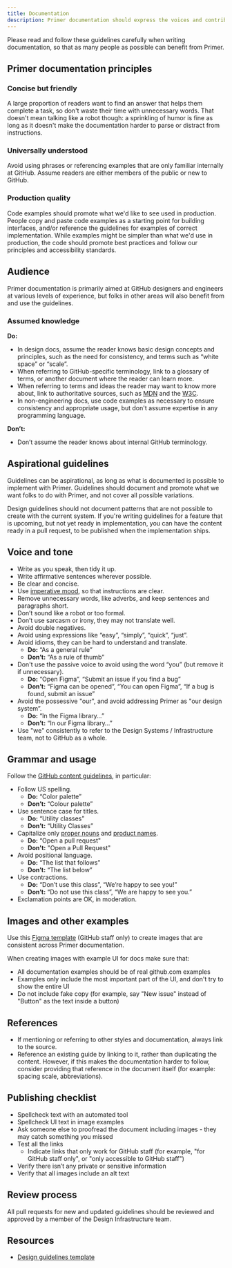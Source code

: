 ```yaml
---
title: Documentation
description: Primer documentation should express the voices and contributions of different people, but for it to be useful it’s important to be consistent in tone and structure. 
---
```


Please read and follow these guidelines carefully when writing documentation, so that as many people as possible can benefit from Primer.

## Primer documentation principles

### Concise but friendly
A large proportion of readers want to find an answer that helps them complete a task, so don't waste their time with unnecessary words. That doesn't mean talking like a robot though: a sprinkling of humor is fine as long as it doesn't make the documentation harder to parse or distract from instructions.

### Universally understood
Avoid using phrases or referencing examples that are only familiar internally at GitHub. Assume readers are either members of the public or new to GitHub.

### Production quality
Code examples should promote what we'd like to see used in production. People copy and paste code examples as a starting point for building interfaces, and/or reference the guidelines for examples of correct implementation. While examples might be simpler than what we'd use in production, the code should promote best practices and follow our principles and accessibility standards.

## Audience
Primer documentation is primarily aimed at GitHub designers and engineers at various levels of experience, but folks in other areas will also benefit from and use the guidelines.

### Assumed knowledge

**Do:**
- In design docs, assume the reader knows basic design concepts and principles, such as the need for consistency, and terms such as “white space” or “scale”.
- When referring to GitHub-specific terminology, link to a glossary of terms, or another document where the reader can learn more.
- When referring to terms and ideas the reader may want to know more about, link to authoritative sources, such as [MDN](https://developer.mozilla.org/en-US/) and the [W3C](https://www.w3.org/).
- In non-engineering docs, use code examples as necessary to ensure consistency and appropriate usage, but don't assume expertise in any programming language.

**Don’t:**
- Don’t assume the reader knows about internal GitHub terminology.

## Aspirational guidelines

Guidelines can be aspirational, as long as what is documented is possible to implement with Primer. Guidelines should document and promote what we want folks to do with Primer, and not cover all possible variations.

Design guidelines should not document patterns that are not possible to create with the current system. If you're writing guidelines for a feature that is upcoming, but not yet ready in implementation, you can have the content ready in a pull request, to be published when the implementation ships.

## Voice and tone

- Write as you speak, then tidy it up.
- Write affirmative sentences wherever possible. 
- Be clear and concise. 
- Use [imperative mood](https://en.wikipedia.org/wiki/Imperative_mood), so that instructions are clear. 
- Remove unnecessary words, like adverbs, and keep sentences and paragraphs short.
- Don’t sound like a robot or too formal.
- Don’t use sarcasm or irony, they may not translate well.
- Avoid double negatives.
- Avoid using expressions like “easy”, “simply”, “quick”, “just”. 
- Avoid idioms, they can be hard to understand and translate.
  - **Do:** “As a general rule”
  - **Don’t:** “As a rule of thumb”
- Don't use the passive voice to avoid using the word “you” (but remove it if unnecessary).
  - **Do:** “Open Figma”, “Submit an issue if you find a bug”
  - **Don’t:** “Figma can be opened”, “You can open Figma”, “If a bug is found, submit an issue”
- Avoid the possessive "our", and avoid addressing Primer as "our design system”.
	- **Do:** “In the Figma library…”
	- **Don’t:** “In our Figma library…”
- Use "we" consistently to refer to the Design Systems / Infrastructure team, not to GitHub as a whole.

## Grammar and usage

Follow the [GitHub content guidelines](https://brand.github.com/content/), in particular:

- Follow US spelling.
  - **Do:** “Color palette”
  - **Don’t:** “Colour palette”
- Use sentence case for titles.
  - **Do:** “Utility classes”
  - **Don’t:** “Utility Classes”
- Capitalize only [proper nouns](https://en.wikipedia.org/wiki/Proper_noun) and [product names](https://brand.github.com/content/terminology#products-ecosystem-and-programs).
  - **Do:** “Open a pull request"
  - **Don't:** "Open a Pull Request"
- Avoid positional language.
  - **Do:** “The list that follows”
  - **Don’t:** “The list below”
- Use contractions.
  - **Do:** “Don’t use this class”, “We’re happy to see you!”
  - **Don’t:** “Do not use this class”, “We are happy to see you.”
- Exclamation points are OK, in moderation.

## Images and other examples

Use this [Figma template](https://www.figma.com/file/YQT3nlmvSdZRPBnkDXvTFk/Doctocat-content-template?node-id=0%3A1) (GitHub staff only) to create images that are consistent across Primer documentation.

When creating images with example UI for docs make sure that:
- All documentation examples should be of real github.com examples
- Examples only include the most important part of the UI, and don't try to show the entire UI
- Do not include fake copy (for example, say "New issue" instead of "Button" as the text inside a button)

## References

- If mentioning or referring to other styles and documentation, always link to the source.
- Reference an existing guide by linking to it, rather than duplicating the content. However, if this makes the documentation harder to follow, consider providing that reference in the document itself (for example: spacing scale, abbreviations).

## Publishing checklist

- Spellcheck text with an automated tool
- Spellcheck UI text in image examples
- Ask someone else to proofread the document including images - they may catch something you missed
- Test all the links
  - Indicate links that only work for GitHub staff (for example, "for GitHub staff only", or "only accessible to GitHub staff")
- Verify there isn’t any private or sensitive information
- Verify that all images include an alt text

## Review process

All pull requests for new and updated guidelines should be reviewed and approved by a member of the Design Infrastructure team. 

## Resources

- [Design guidelines template](https://github.com/primer/design/blob/master/CONTRIBUTING.md#design-guidelines-template)
